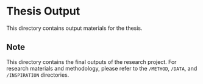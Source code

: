 # Thesis Output

This directory contains output materials for the thesis.

## Note
This directory contains the final outputs of the research project. For research materials and methodology, please refer to the `/METHOD`, `/DATA`, and `/INSPIRATION` directories. 